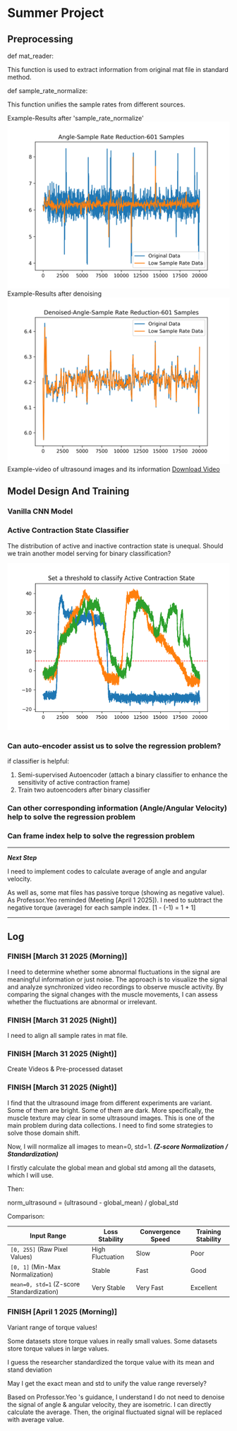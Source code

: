 # Summer Project

## Preprocessing

def mat_reader:

This function is used to extract information from original mat file in standard method.

def sample_rate_normalize:

This function unifies the sample rates from different sources.

Example-Results after 'sample_rate_normalize'
![angle sample rate reduction](src/readme_source/special_angle_low_sample_rate.png)
Example-Results after denoising
![denoising](src/readme_source/special_after_denoising-angle_low_sample_rate.png)
Example-video of ultrasound images and its information
[Download Video](up_test1.mp4)


## Model Design And Training

### Vanilla CNN Model


### Active Contraction State Classifier

The distribution of active and inactive contraction state is unequal.
Should we train another model serving for binary classification?

![active contraction state](src/readme_source/active_contraction_state_idea.png)

### Can auto-encoder assist us to solve the regression problem?

if classifier is helpful:
1. Semi-supervised Autoencoder (attach a binary classifier to enhance the sensitivity of active contraction frame)
2. Train two autoencoders after binary classifier

### Can other corresponding information (Angle/Angular Velocity) help  to solve the regression problem


### Can frame index help to solve the regression problem

----
***Next Step***

I need to implement codes to calculate average of angle and angular velocity.

As well as, some mat files has passive torque (showing as negative value). As Professor.Yeo reminded (Meeting [April 1 2025]).
I need to subtract the negative torque (average) for each sample index. [1 - (-1) = 1 + 1]


----
## Log


### FINISH [March 31 2025 (Morning)]

I need to determine whether some abnormal fluctuations in the signal are meaningful information or just noise.
The approach is to visualize the signal and analyze synchronized video recordings to observe muscle activity.
By comparing the signal changes with the muscle movements, I can assess whether the fluctuations are abnormal or irrelevant.

### FINISH [March 31 2025 (Night)]

I need to align all sample rates in mat file.

### FINISH [March 31 2025 (Night)]

Create Videos & Pre-processed dataset

### FINISH [March 31 2025 (Night)]

I find that the ultrasound image from different experiments are variant. Some of them are bright.
Some of them are dark. More specifically, the muscle texture may clear in some ultrasound images.
This is one of the main problem during data collections. I need to find some strategies to solve those
domain shift.

Now, I will normalize all images to mean=0, std=1. ***(Z-score Normalization / Standardization)***

I firstly calculate the global mean and global std among all the datasets, which I will use.

Then:

norm_ultrasound = (ultrasound - global_mean) / global_std

Comparison:

| Input Range                        | Loss Stability | Convergence Speed | Training Stability |
|-----------------------------------|----------------|-------------------|--------------------|
| `[0, 255]` (Raw Pixel Values)     | High Fluctuation | Slow            | Poor               |
| `[0, 1]` (Min-Max Normalization)  | Stable          | Fast              | Good               |
| `mean=0, std=1` (Z-score Standardization) | Very Stable     | Very Fast         | Excellent          |


### FINISH [April 1 2025 (Morning)]

Variant range of torque values!

Some datasets store torque values in really small values.
Some datasets store torque values in large values.

I guess the researcher standardized the torque value with its mean and stand deviation

May I get the exact mean and std to unify the value range reversely?

Based on Professor.Yeo 's guidance, I understand I do not need to denoise the signal of angle & angular velocity, they are isometric.
I can directly calculate the average. Then, the original fluctuated signal will be replaced with average value.


